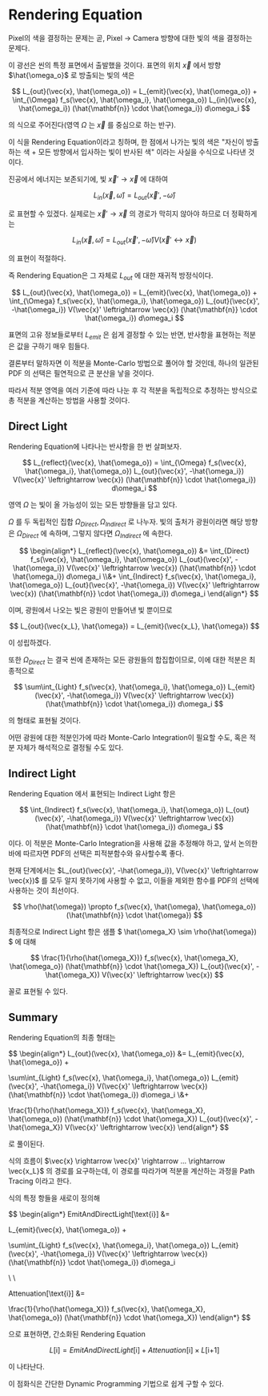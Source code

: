 # Rendering Equation

Pixel의 색을 결정하는 문제는 곧, Pixel $\rightarrow$ Camera 방향에 대한 빛의 색을 결정하는 문제다.

이 광선은 씬의 특정 표면에서 출발했을 것이다. 표면의 위치 $\vec{x}$ 에서 방향 $\hat{\omega_o}$ 로 방출되는 빛의 색은

$$
L_{out}(\vec{x}, \hat{\omega_o}) = 
L_{emit}(\vec{x}, \hat{\omega_o}) + 
\int_{\Omega} 
f_s(\vec{x}, \hat{\omega_i}, \hat{\omega_o}) 
L_{in}(\vec{x}, \hat{\omega_i}) 
(\hat{\mathbf{n}} \cdot \hat{\omega_i}) 
d\omega_i
$$

의 식으로 주어진다(영역 $\Omega$ 는 $\vec{x}$ 를 중심으로 하는 반구).

이 식을 Rendering Equation이라고 칭하며, 한 점에서 나가는 빛의 색은 "자신이 방출하는 색 + 모든 방향에서 입사하는 빛이 반사된 색" 이라는 사실을 수식으로 나타낸 것이다.

진공에서 에너지는 보존되기에, 빛 $\vec{x}' \rightarrow \vec{x}$ 에 대하여

$$L_{in}(\vec{x}, \hat{\omega}) = L_{out}(\vec{x}', -\hat{\omega})$$

로 표현할 수 있겠다. 실제로는 $\vec{x}' \rightarrow \vec{x}$ 의 경로가 막히지 않아야 하므로 더 정확하게는

$$L_{in}(\vec{x}, \hat{\omega}) = L_{out}(\vec{x}', -\hat{\omega}) V(\vec{x}' \leftrightarrow \vec{x})$$

의 표현이 적절하다.

즉 Rendering Equation은 그 자체로 $L_{out}$ 에 대한 재귀적 방정식이다.

$$
L_{out}(\vec{x}, \hat{\omega_o}) = 
L_{emit}(\vec{x}, \hat{\omega_o}) + 
\int_{\Omega} 
f_s(\vec{x}, \hat{\omega_i}, \hat{\omega_o})
L_{out}(\vec{x}', -\hat{\omega_i}) 
V(\vec{x}' \leftrightarrow \vec{x}) 
(\hat{\mathbf{n}} \cdot \hat{\omega_i})
d\omega_i
$$

표면의 고유 정보들로부터 $L_{emit}$ 은 쉽게 결정할 수 있는 반면, 반사항을 표현하는 적분은 값을 구하기 매우 힘들다.

결론부터 말하자면 이 적분을 Monte-Carlo 방법으로 풀어야 할 것인데, 하나의 일관된 PDF 의 선택은 필연적으로 큰 분산을 낳을 것이다. 

따라서 적분 영역을 여러 기준에 따라 나눈 후 각 적분을 독립적으로 추정하는 방식으로 총 적분을 계산하는 방법을 사용할 것이다.

## Direct Light

Rendering Equation에 나타나는 반사항을 한 번 살펴보자.

$$
L_{reflect}(\vec{x}, \hat{\omega_o}) = 
\int_{\Omega} 
f_s(\vec{x}, \hat{\omega_i}, \hat{\omega_o})
L_{out}(\vec{x}', -\hat{\omega_i}) 
V(\vec{x}' \leftrightarrow \vec{x}) 
(\hat{\mathbf{n}} \cdot \hat{\omega_i}) 
d\omega_i
$$

영역 $\Omega$ 는 빛이 올 가능성이 있는 모든 방향들을 담고 있다. 

$\Omega$ 를 두 독립적인 집합 $\Omega_{Direct}, \Omega_{Indirect}$ 로 나누자. 빛의 출처가 광원이라면 해당 방향은 $\Omega_{Direct}$ 에 속하며, 그렇지 않다면 $\Omega_{Indirect}$ 에 속한다.

$$
\begin{align*}
L_{reflect}(\vec{x}, \hat{\omega_o}) &= 
\int_{Direct} 
f_s(\vec{x}, \hat{\omega_i}, \hat{\omega_o})
L_{out}(\vec{x}', -\hat{\omega_i}) 
V(\vec{x}' \leftrightarrow \vec{x}) 
(\hat{\mathbf{n}} \cdot \hat{\omega_i}) 
d\omega_i \\&+
\int_{Indirect} 
f_s(\vec{x}, \hat{\omega_i}, \hat{\omega_o})
L_{out}(\vec{x}', -\hat{\omega_i}) 
V(\vec{x}' \leftrightarrow \vec{x}) 
(\hat{\mathbf{n}} \cdot \hat{\omega_i}) 
d\omega_i
\end{align*}
$$

이며, 광원에서 나오는 빛은 광원이 만들어낸 빛 뿐이므로

$$ L_{out}(\vec{x_L}, \hat{\omega}) = L_{emit}(\vec{x_L}, \hat{\omega}) $$

이 성립하겠다.

또한 $\Omega_{Direct}$ 는 결국 씬에 존재하는 모든 광원들의 합집합이므로, 이에 대한 적분은 최종적으로

$$
\sum\int_{Light} 
f_s(\vec{x}, \hat{\omega_i}, \hat{\omega_o})
L_{emit}(\vec{x}', -\hat{\omega_i}) 
V(\vec{x}' \leftrightarrow \vec{x}) 
(\hat{\mathbf{n}} \cdot \hat{\omega_i}) 
d\omega_i
$$

의 형태로 표현될 것이다.

어떤 광원에 대한 적분인가에 따라 Monte-Carlo Integration이 필요할 수도, 혹은 적분 자체가 해석적으로 결정될 수도 있다.

## Indirect Light

Rendering Equation 에서 표현되는 Indirect Light 항은

$$
\int_{Indirect} 
f_s(\vec{x}, \hat{\omega_i}, \hat{\omega_o})
L_{out}(\vec{x}', -\hat{\omega_i})
V(\vec{x}' \leftrightarrow \vec{x}) 
(\hat{\mathbf{n}} \cdot \hat{\omega_i}) 
d\omega_i
$$

이다. 이 적분은 Monte-Carlo Integration을 사용해 값을 추정해야 하고, 앞서 논의한 바에 따르자면 PDF의 선택은 피적분함수와 유사할수록 좋다.

현재 단계에서는 $L_{out}(\vec{x}', -\hat{\omega_i}), V(\vec{x}' \leftrightarrow \vec{x})$ 를 모두 알지 못하기에 사용할 수 없고, 이들을 제외한 함수를 PDF의 선택에 사용하는 것이 최선이다.

$$ \rho(\hat{\omega}) \propto f_s(\vec{x}, \hat{\omega}, \hat{\omega_o})(\hat{\mathbf{n}} \cdot \hat{\omega}) $$

최종적으로 Indirect Light 항은 샘플 $ \hat{\omega_X} \sim \rho(\hat{\omega}) $ 에 대해

$$ 
\frac{1}{\rho(\hat{\omega_X})}
f_s(\vec{x}, \hat{\omega_X}, \hat{\omega_o}) 
(\hat{\mathbf{n}} \cdot \hat{\omega_X})
L_{out}(\vec{x}', -\hat{\omega_X})
V(\vec{x}' \leftrightarrow \vec{x})
$$

꼴로 표현될 수 있다.


## Summary

Rendering Equation의 최종 형태는

$$
\begin{align*}
L_{out}(\vec{x}, \hat{\omega_o}) &= 
L_{emit}(\vec{x}, \hat{\omega_o}) + 

\sum\int_{Light} 
f_s(\vec{x}, \hat{\omega_i}, \hat{\omega_o})
L_{emit}(\vec{x}', -\hat{\omega_i}) 
V(\vec{x}' \leftrightarrow \vec{x}) 
(\hat{\mathbf{n}} \cdot \hat{\omega_i}) 
d\omega_i \\&+ 

\frac{1}{\rho(\hat{\omega_X})}
f_s(\vec{x}, \hat{\omega_X}, \hat{\omega_o}) 
(\hat{\mathbf{n}} \cdot \hat{\omega_X})
L_{out}(\vec{x}', -\hat{\omega_X})
V(\vec{x}' \leftrightarrow \vec{x})
\end{align*}
$$

로 풀이된다. 

식의 흐름이 $\vec{x} \rightarrow \vec{x}' \rightarrow ... \rightarrow \vec{x_L}$ 의 경로를 요구하는데, 이 경로를 따라가며 적분을 계산하는 과정을 Path Tracing 이라고 한다.

식의 특정 항들을 새로이 정의해

$$ 
\begin{align*}
EmitAndDirectLight[\text{i}] &= 

L_{emit}(\vec{x}, \hat{\omega_o}) + 

\sum\int_{Light} 
f_s(\vec{x}, \hat{\omega_i}, \hat{\omega_o})
L_{emit}(\vec{x}', -\hat{\omega_i}) 
V(\vec{x}' \leftrightarrow \vec{x}) 
(\hat{\mathbf{n}} \cdot \hat{\omega_i}) 
d\omega_i

\\
\\

Attenuation[\text{i}] &= 

\frac{1}{\rho(\hat{\omega_X})}
f_s(\vec{x}, \hat{\omega_X}, \hat{\omega_o}) 
(\hat{\mathbf{n}} \cdot \hat{\omega_X})
\end{align*}
$$

으로 표현하면, 간소화된 Rendering Equation

$$ L[\text{i}] = EmitAndDirectLight[\text{i}] + Attenuation[\text{i}] \times L[\text{i+1}] $$

이 나타난다. 

이 점화식은 간단한 Dynamic Programming 기법으로 쉽게 구할 수 있다.